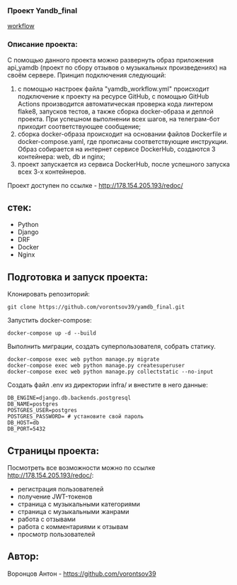 ### Проект Yandb_final
[workflow](https://github.com/vorontsov39/yamdb_final/actions/workflows/yamdb_workflow.yml/badge.svg)

### Описание проекта:

С помощью данного проекта можно развернуть образ приложения api_yamdb (проект по сбору отзывов о музыкальных произведениях) на своём сервере.
Принцип подключения следующий: 
1) с помощью настроек файла "yamdb_workflow.yml" происходит подключение к проекту на ресурсе GitHub, с помощью GitHub Actions производится автоматическая проверка кода линтером flake8, запусков тестов, а также сборка docker-образа и деплой проекта. При успешном выполнении всех шагов, на телеграм-бот приходит соответствующее сообщение;
2) сборка docker-образа происходит на основании файлов Dockerfile и docker-compose.yaml, где прописаны соответствующие инструкции. Образ собирается на интернет сервисе DockerHub, создаются 3 контейнера: web, db и nginx;
3) проект запускается из сервиса DockerHub, после успешного запуска всех 3-х контейнеров. 

Проект доступен по ссылке - http://178.154.205.193/redoc/

## стек:
- Python
- Django
-  DRF
- Docker
- Nginx

## Подготовка и запуск проекта:

Клонировать репозиторий:

```
git clone https://github.com/vorontsov39/yamdb_final.git
```

Запустить docker-compose:

```
docker-compose up -d --build
```

Выполнить миграции, создать суперпользователя, собрать статику.

```
docker-compose exec web python manage.py migrate
docker-compose exec web python manage.py createsuperuser
docker-compose exec web python manage.py collectstatic --no-input 
```

Создать файл .env из директории infra/ и внестите в него данные:

```
DB_ENGINE=django.db.backends.postgresql
DB_NAME=postgres
POSTGRES_USER=postgres
POSTGRES_PASSWORD= # установите свой пароль
DB_HOST=db
DB_PORT=5432
```

## Страницы проекта:

Посмотреть все возможности можно по ссылке http://178.154.205.193/redoc/:
- регистрация пользователей
- получение JWT-токенов
- страница с музыкальными категориями
- страница с музыкальными жанрами
- работа с отзывами
- работа с комментариями к отзывам
- просмотр пользователей

## Автор:
Воронцов Антон - https://github.com/vorontsov39

